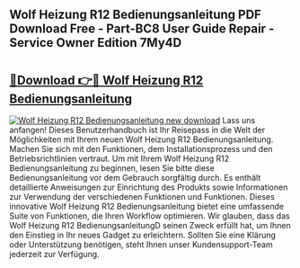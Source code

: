 ## Wolf Heizung R12 Bedienungsanleitung PDF Download Free - Part-BC8 User Guide Repair - Service Owner Edition 7My4D

# <h2><a href="http://df11ss.blite.top/?on=Wolf+Heizung+R12+Bedienungsanleitung">🔗Download 👉🔴 Wolf Heizung R12 Bedienungsanleitung</a></h2>

[![Wolf Heizung R12 Bedienungsanleitung new download](https://i.imgur.com/lujVjoI.png)](http://df11ss.blite.top/?on=Wolf+Heizung+R12+Bedienungsanleitung)
Lass uns anfangen! Dieses Benutzerhandbuch ist Ihr Reisepass in die Welt der Möglichkeiten mit Ihrem neuen Wolf Heizung R12 Bedienungsanleitung. Machen Sie sich mit den Funktionen, dem Installationsprozess und den Betriebsrichtlinien vertraut. Um mit Ihrem Wolf Heizung R12 Bedienungsanleitung zu beginnen, lesen Sie bitte diese Bedienungsanleitung vor dem Gebrauch sorgfältig durch. Es enthält detaillierte Anweisungen zur Einrichtung des Produkts sowie Informationen zur Verwendung der verschiedenen Funktionen und Funktionen. Dieses innovative Wolf Heizung R12 Bedienungsanleitung bietet eine umfassende Suite von Funktionen, die Ihren Workflow optimieren. Wir glauben, dass das Wolf Heizung R12 BedienungsanleitungD seinen Zweck erfüllt hat, um Ihnen den Einstieg in Ihr neues Gadget zu erleichtern. Sollten Sie eine Klärung oder Unterstützung benötigen, steht Ihnen unser Kundensupport-Team jederzeit zur Verfügung.
